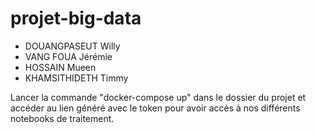# projet-big-data

- DOUANGPASEUT Willy 
- VANG FOUA Jérémie 
- HOSSAIN Mueen
- KHAMSITHIDETH Timmy

Lancer la commande "docker-compose up" dans le dossier du projet et accéder au lien généré avec le token pour avoir accès à nos différents notebooks de traitement.
